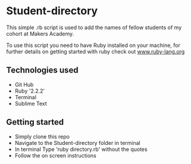 <h1>Student-directory</h1>

<p>This simple .rb script is used to add the names of fellow
students of my cohort at Makers Academy.<p>

<p>To use this script you need to have Ruby installed on your machine,
for further details on getting started with ruby check out
<a href='https://www.ruby-lang.org/en/documentation/quickstart/'>www.ruby-lang.org</a></p>

<h2>Technologies used</h2>

<ul>
  <li>Git Hub</li>
  <li>Ruby '2.2.2'</li>
  <li>Terminal</li>
  <li>Sublime Text</li> 
</ul>

<h2>Getting started</h2>
<ul>
<li>Simply clone this repo</li>
<li>Navigate to the Student-directory folder in terminal</li>
<li>In terminal Type 'ruby directory.rb' without the quotes</li>
<li>Follow the on screen instructions</li>
</ul> 



 


